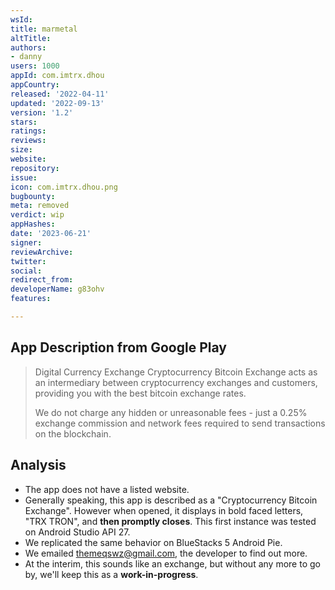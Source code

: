 ```yaml
---
wsId: 
title: marmetal
altTitle: 
authors:
- danny
users: 1000
appId: com.imtrx.dhou
appCountry: 
released: '2022-04-11'
updated: '2022-09-13'
version: '1.2'
stars: 
ratings: 
reviews: 
size: 
website: 
repository: 
issue: 
icon: com.imtrx.dhou.png
bugbounty: 
meta: removed
verdict: wip
appHashes: 
date: '2023-06-21'
signer: 
reviewArchive: 
twitter: 
social: 
redirect_from: 
developerName: g83ohv
features: 

---
```


## App Description from Google Play 

> Digital Currency Exchange Cryptocurrency Bitcoin Exchange acts as an intermediary between cryptocurrency exchanges and customers, providing you with the best bitcoin exchange rates.
>
> We do not charge any hidden or unreasonable fees - just a 0.25% exchange commission and network fees required to send transactions on the blockchain.

## Analysis 

- The app does not have a listed website. 
- Generally speaking, this app is described as a "Cryptocurrency Bitcoin Exchange". However when opened, it displays in bold faced letters, "TRX TRON", and **then promptly closes**. This first instance was tested on Android Studio API 27. 
- We replicated the same behavior on BlueStacks 5 Android Pie.
- We emailed themeqswz@gmail.com, the developer to find out more. 
- At the interim, this sounds like an exchange, but without any more to go by, we'll keep this as a **work-in-progress**.

